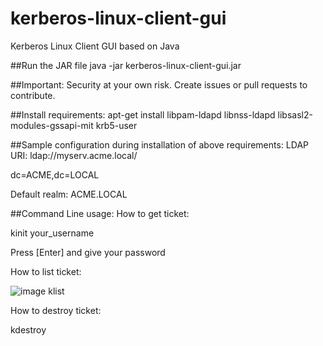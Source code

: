 # kerberos-linux-client-gui
Kerberos Linux Client GUI based on Java

##Run the JAR file 
java -jar kerberos-linux-client-gui.jar

##Important:
Security at your own risk. Create issues or pull requests to contribute.

##Install requirements:
apt-get install libpam-ldapd libnss-ldapd libsasl2-modules-gssapi-mit krb5-user

##Sample configuration during installation of above requirements:
LDAP URI: ldap://myserv.acme.local/

dc=ACME,dc=LOCAL

Default realm: ACME.LOCAL

##Command Line usage:
How to get ticket:

  kinit your_username
  
  Press [Enter] and give your password

How to list ticket:

![image](https://cloud.githubusercontent.com/assets/5358495/12360327/4eabf1d4-bbdd-11e5-8ee7-548ea33a5bac.png)
  klist

How to destroy ticket:

  kdestroy

